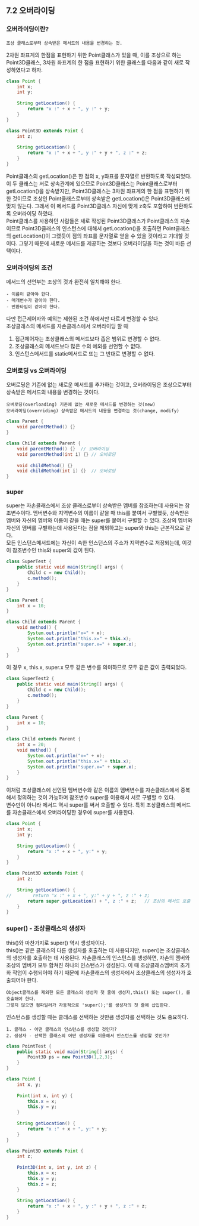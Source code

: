 ## 7.2 오버라이딩

### 오버라이딩이란?

    조상 클래스로부터 상속받은 메서드의 내용을 변경하는 것.

2차원 좌표계의 한점을 표현하기 위한 Point클래스가 있을 때, 이를 조상으로 하는 Point3D클래스, 3차원 좌표계의 한 점을 
표현하기 위한 클래스를 다음과 같이 새로 작성하였다고 하자.
```java
class Point {
    int x;
    int y;
    
    String getLocation() {
        return "x :" + x + ", y :" + y;
    }
}

class Point3D extends Point {
    int z;
    
    String getLocation() {
        return "x :" + x + ", y :" + y + ", z :" + z;
    }
}
```
Point클래스의 getLocation()은 한 점의 x, y좌표를 문자열로 반환하도록 작성되었다. 이 두 클래스는 서로 상속관계에 있으므로
Point3D클래스는 Point클래스로부터 getLocation()을 상속받지만, Point3D클래스는 3차원 좌표계의 한 점을 표현하기 위한 것이므로 조상인 Point클래스로부터
상속받은 getLocation()은 Point3D클래스에 맞지 않는다. 그래서 이 메서드를 Point3D클래스 자신에 맞게 z축도 포함하여 반환하도록 오버라이딩 하였다.
<br>
Point클래스를 사용하던 사람들은 새로 작성된 Point3D클래스가 Point클래스의 자손이므로 Point3D클래스의 인스턴스에 대해서 getLocation()을 호출하면
Point클래스의 getLocation()이 그랬듯이 점의 좌표를 문자열로 얻을 수 있을 것이라고 기대할 것이다.
그렇기 때문에 새로운 메서드를 제공하는 것보다 오버라이딩을 하는 것이 바른 선택이다.

### 오버라이딩의 조건
메서드의 선언부는 조상의 것과 완전히 일치해야 한다. 

    - 이름이 같아야 한다.
    - 매개변수가 같아야 한다.
    - 반환타입이 같아야 한다.

다만 접근제어자와 예외는 제한된 조건 하에서만 다르게 변경할 수 있다.<br>
조상클래스의 메서드를 자손클래스에서 오버라이딩 할 때
1. 접근제어자는 조상클래스의 메서드보다 좁은 범위로 변경할 수 없다.
2. 조상클래스의 메서드보다 많은 수의 예외를 선언할 수 없다.
3. 인스턴스메서드를 static메서드로 또는 그 반대로 변경할 수 없다.

### 오버로딩 vs 오버라이딩
오버로딩은 기존에 없는 새로운 메서드를 추가하는 것이고, 오버라이딩은 조상으로부터 상속받은 메서드의 내용을
변경하는 것이다.

    오버로딩(overloading) 기존에 없는 새로운 메서드를 변경하는 것(new)
    오버라이딩(overriding) 상속받은 메서드의 내용을 변경하는 것(change, modify)

```java
class Parent {
    void parentMethod() {}
}

class Child extends Parent {
    void parentMethod() {}  // 오버라이딩
    void parentMethod(int i) {} // 오버로딩
    
    void childMethod() {}
    void childMethod(int i) {}  // 오버로딩
}
```

### super
super는 자손클래스에서 조상 클래스로부터 상속받은 멤버를 참조하는데 사용되는 참조변수이다. 멤버변수와 지역변수의
이름이 같을 때 this를 붙여서 구별했듯, 상속받은 멤버와 자신의 멤버와 이름이 같을 때는 super를 붙여서 구별할 수 있다.
조상의 멤버와 자신의 멤버를 구별하는데 사용된다는 점을 제외하고는 super와 this는 근본적으로 같다.<br>
모든 인스턴스메서드에는 자신이 속한 인스턴스의 주소가 지역변수로 저장되는데, 이것이 참조변수인 this와 super의 값이 된다.
```java
class SuperTest {
    public static void main(String[] args) {
        Child c = new Child();
        c.method();
    }
}

class Parent {
    int x = 10;
}

class Child extends Parent {
    void method() {
        System.out.println("x=" + x);
        System.out.println("this.x=" + this.x);
        System.out.println("super.x=" + super.x);
    }
}
```
이 경우 x, this.x, super.x 모두 같은 변수를 의미하므로 모두 같은 값이 출력되었다.

```java
class SuperTest2 {
    public static void main(String[] args) {
        Child c = new Child();
        c.method();
    }
}

class Parent {
    int x = 10;
}

class Child extends Parent {
    int x = 20;
    void method() {
        System.out.println("x=" + x);
        System.out.println("this.x=" + this.x);
        System.out.println("super.x=" + super.x);
    }
}
```
이처럼 조상클래스에 선언된 멤버변수와 같은 이름의 멤버변수를 자손클래스에서 중복해서 정의하는 것이 가능하며
참조변수 super를 이용해서 서로 구별할 수 있다.<br>
변수만이 아니라 메서드 역시 super를 써서 호출할 수 있다. 특히 조상클래스의 메서드를 자손클래스에서 오버라이딩한 경우에
super를 사용한다.
```java
class Point {
    int x;
    int y;
    
    String getLocation() {
        return "x :" + x + ", y:" + y;
    }
}

class Point3D extends Point {
    int z;
    
    String getLocation() {
//        return "x :" + x + ", y:" + y + ", z :" + z;
        return super.getLocation() + ", z :" + z;   // 조상의 메서드 호출
    }
}
```

### super() - 조상클래스의 생성자
this()와 마찬가지로 super() 역시 생성자이다.<br>
this()는 같은 클래스의 다른 생성자를 호출하는 데 사용되지만, super()는 조상클래스의 생성자를 호출하는 데 사용된다.
자손클래스의 인스턴스를 생성하면, 자손의 멤버와 조상의 멤버가 모두 합쳐진 하나의 인스턴스가 생성된다. 이 때 조상클래스멤버의 초기화 작업이
수행되어야 하기 때문에 자손클래스의 생성자에서 조상클래스의 생성자가 호출되어야 한다.

    Object클래스를 제외한 모든 클래스의 생성자 첫 줄에 생성자,this() 또는 super(), 를 호출해야 한다.
    그렇지 않으면 컴파일러가 자동적으로 'super();'를 생성자의 첫 줄에 삽입한다.

인스턴스를 생성할 때는 클래스를 선택하는 것만큼 생성자를 선택하는 것도 중요하다.

    1. 클래스 - 어떤 클래스의 인스턴스를 생성할 것인가?
    2. 생성자 - 선택한 클래스의 어떤 생성자를 이용해서 인스턴스를 생성할 것인가?

```java
class PointTest {
    public static void main(String[] args) {
        Point3D ps = new Point3D(1,2,3);
    }
}

class Point {
    int x, y;
    
    Point(int x, int y) {
        this.x = x;
        this.y = y;
    }
    
    String getLocation() {
        return "x :" + x + ", y:" + y;
    }
}

class Point3D extends Point {
    int z;
    
    Point3D(int x, int y, int z) {
        this.x = x;
        this.y = y;
        this.z = z;
    }
    
    String getLocation() {
        return "x :" + x + ", y :" + y + ", z :" + z;
    }
}
```
